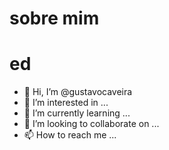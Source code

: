 # sobre mim

# ed

- 👋 Hi, I’m @gustavocaveira
- 👀 I’m interested in ...
- 🌱 I’m currently learning ...
- 💞️ I’m looking to collaborate on ...
- 📫 How to reach me ...

<!---
gustavocaveira/gustavocaveira is a ✨ special ✨ repository because its `README.md` (this file) appears on your GitHub profile.
You can click the Preview link to take a look at your changes.
--->
